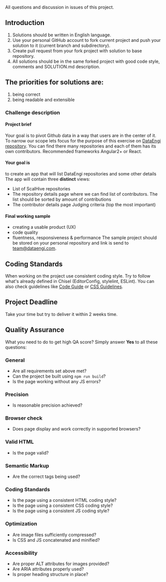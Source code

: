 All questions and discussion in issues of this project.


## Introduction

1. Solutions should be written in English language.
2. Use your personal GitHub account to fork current project and push your solution to it (current branch and subdirectory).
3. Create pull request from your fork project with solution to base repository.
4. All solutions should be in the same forked project with good code style, comments and SOLUTION.md description.



## The priorities for solutions are:
  1) being correct
  2) being readable and extensible



### Challenge description

#### Project brief
Your goal is to pivot Github data in a way that users are in the
center of it. To narrow our scope lets focus for the purpose of this
exercise on [DataEngi repository](https://github.com/dataengi). You
can find there many repositories and each of them has its own
contributors. Recommended frameworks Angular2+ or React.

#### Your goal is
to create an app that will list DataEngi repositories
and some other details The app will contain three __distinct__ views:
- List of ScalHive repositories
- The repository details page where we can find list of contributors.
The list should be sorted by amount of contributions
- The contributor details page Judging criteria (top the most important)

#### Final working sample
- creating a usable product (UX)
- code quality
- fluentness, responsiveness & performance
The sample project should be stored on your personal repository and
link is send to team@dataengi.com.



## Coding Standards
When working on the project use consistent coding style. Try to
follow what's already defined in Chisel (EditorConfig, stylelint,
ESLint). You can also check guidelines like
[Code Guide](http://codeguide.co/) or
[CSS Guidelines](http://cssguidelin.es/).

## Project Deadline
Take your time but try to deliver it within 2 weeks time.


## Quality Assurance

What you need to do to get high QA score? Simply answer **Yes**
to all these questions:

### General

- Are all requirements set above met?
- Can the project be built using `npm run build`?
- Is the page working without any JS errors?

### Precision

- Is reasonable precision achieved?

### Browser check

- Does page display and work correctly in supported browsers?

### Valid HTML

- Is the page valid?

### Semantic Markup

- Are the correct tags being used?

### Coding Standards

- Is the page using a consistent HTML coding style?
- Is the page using a consistent CSS coding style?
- Is the page using a consistent JS coding style?

### Optimization

- Are image files sufficiently compressed?
- Is CSS and JS concatenated and minified?

### Accessibility

- Are proper ALT attributes for images provided?
- Are ARIA attributes properly used?
- Is proper heading structure in place?
